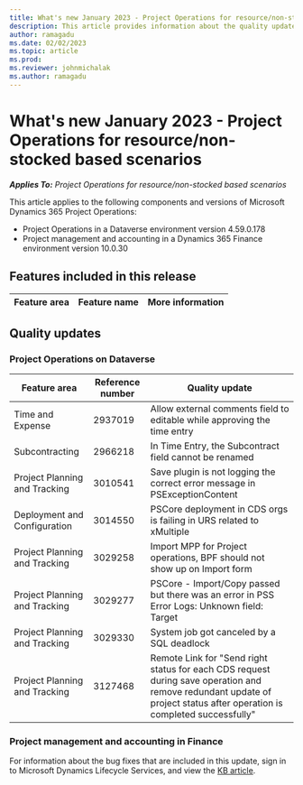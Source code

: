 ```yaml
---
title: What's new January 2023 - Project Operations for resource/non-stocked based scenarios
description: This article provides information about the quality updates that are available in the January 2023 release of Microsoft Dynamics 365 Project Operations for resource/non-stocked based scenarios.
author: ramagadu
ms.date: 02/02/2023
ms.topic: article
ms.prod:
ms.reviewer: johnmichalak 
ms.author: ramagadu
---
```


# What's new January 2023 - Project Operations for resource/non-stocked based scenarios

_**Applies To:** Project Operations for resource/non-stocked based scenarios_

This article applies to the following components and versions of Microsoft Dynamics 365 Project Operations:

- Project Operations in a Dataverse environment version 4.59.0.178
- Project management and accounting in a Dynamics 365 Finance environment version 10.0.30

## Features included in this release

| Feature area | Feature name | More information |
| --- | --- | --- |

## Quality updates

### Project Operations on Dataverse

| Feature area | Reference number | Quality update |
| --- | --- | --- |
|Time and Expense|2937019|Allow external comments field to editable while approving the time entry|
|Subcontracting|2966218|In Time Entry, the Subcontract field cannot be renamed|
|Project Planning and Tracking|3010541|Save plugin is not logging the correct error message in PSExceptionContent|
|Deployment and Configuration|3014550|PSCore deployment in CDS orgs is failing in URS related to xMultiple|
|Project Planning and Tracking|3029258|Import MPP for Project operations, BPF should not show up on Import form|
|Project Planning and Tracking|3029277|PSCore - Import/Copy passed but there was an error in PSS Error Logs: Unknown field: Target|
|Project Planning and Tracking|3029330|System job got canceled by a SQL deadlock|
|Project Planning and Tracking|3127468|Remote Link for "Send right status for each CDS request during save operation and remove redundant update of project status after operation is completed successfully"|

### Project management and accounting in Finance

For information about the bug fixes that are included in this update, sign in to Microsoft Dynamics Lifecycle Services, and view the [KB article](https://fix.lcs.dynamics.com/Issue/Details?bugId=745468).
